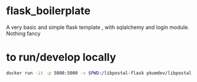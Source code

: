 # flask_boilerplate
A very basic and simple flask template , with sqlalchemy and login module. Nothing fancy

# to run/develop locally 

```bash
docker run -it -p 5000:5000 -v $PWD:/libpostal-flask pkumdev/libpostal bash
```